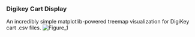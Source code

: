 ### Digikey Cart Display
An incredibly simple matplotlib-powered treemap visualization for DigiKey cart .csv files.
![Figure_1](https://github.com/user-attachments/assets/86a68080-a025-45ae-8191-6929648b02bd)
